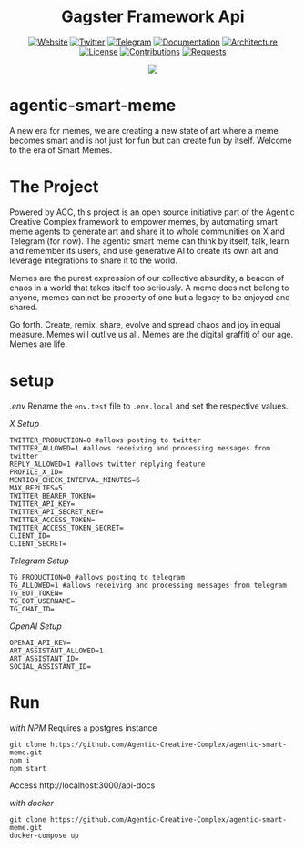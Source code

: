 <h1 align="center">Gagster Framework Api</h1>

<div align="center">

[![Website](https://img.shields.io/badge/Website-green)](https://gagster.io)
[![Twitter](https://img.shields.io/badge/X-Community-white)](https://x.com/GagsterAgent)
[![Telegram](https://img.shields.io/badge/Telegram-Community-blue)](https://t.me/gagsterai)
[![Documentation](https://img.shields.io/badge/Documentation-Official-green)](https://api.gagster.io/api-docs)
[![Architecture](https://img.shields.io/badge/Architecture-purple)](./ARCHITECTURE.md)
[![License](https://img.shields.io/badge/license-GNU--3.0-blue)](./LICENSE)
[![Contributions](https://img.shields.io/badge/Contributions-yellow)](./CONTRIBUTE.md)
[![Requests](https://img.shields.io/badge/Community-Requests-red)](./REQUESTS)

</div>

<div align="center"><img src="https://gagster.io/gagster-logo.svg"></div>

# agentic-smart-meme
A new era for memes, we are creating a new state of art where a meme becomes smart and is not just for fun but can create fun by itself.
Welcome to the era of Smart Memes.

# The Project
Powered by ACC, this project is an open source initiative part of the Agentic Creative Complex framework to empower memes, by automating smart meme agents to generate art and share it to whole communities on X and Telegram (for now). The agentic smart meme can think by itself, talk, learn and remember its users, and use generative AI to create its own art and leverage integrations to share it to the world.

Memes are the purest expression of our collective absurdity, a beacon of chaos in a world that takes itself too seriously. A meme does not belong to anyone, memes can not be property of one but a legacy to be enjoyed and shared.

Go forth. Create, remix, share, evolve and spread chaos and joy in equal measure. Memes will outlive us all. Memes are the digital graffiti of our age. Memes are life.

# setup
*.env*
Rename the `env.test` file to `.env.local` and set the respective values.

*X Setup*
```
TWITTER_PRODUCTION=0 #allows posting to twitter
TWITTER_ALLOWED=1 #allows receiving and processing messages from twitter
REPLY_ALLOWED=1 #allows twitter replying feature
PROFILE_X_ID=
MENTION_CHECK_INTERVAL_MINUTES=6
MAX_REPLIES=5
TWITTER_BEARER_TOKEN=
TWITTER_API_KEY=
TWITTER_API_SECRET_KEY=
TWITTER_ACCESS_TOKEN=
TWITTER_ACCESS_TOKEN_SECRET=
CLIENT_ID=
CLIENT_SECRET=
```

*Telegram Setup*
```
TG_PRODUCTION=0 #allows posting to telegram
TG_ALLOWED=1 #allows receiving and processing messages from telegram
TG_BOT_TOKEN=
TG_BOT_USERNAME=
TG_CHAT_ID=
```

*OpenAI Setup*
```
OPENAI_API_KEY=
ART_ASSISTANT_ALLOWED=1
ART_ASSISTANT_ID=
SOCIAL_ASSISTANT_ID=
```

# Run 

*with NPM*
Requires a postgres instance
```
git clone https://github.com/Agentic-Creative-Complex/agentic-smart-meme.git
npm i
npm start
```
Access http://localhost:3000/api-docs

*with docker*
```
git clone https://github.com/Agentic-Creative-Complex/agentic-smart-meme.git
docker-compose up
```


 
